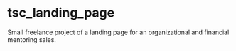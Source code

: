# tsc_landing_page
Small freelance project of a landing page for an organizational and financial mentoring sales.
